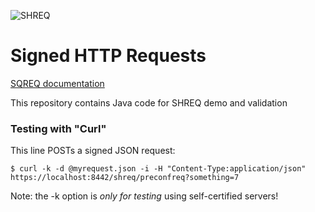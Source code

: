 ![SHREQ](https://cyberphone.github.io/doc/security/shreq.svg)

# Signed HTTP Requests

[SQREQ documentation](https://cyberphone.github.io/ietf-signed-http-requests)

This repository contains Java code for SHREQ demo and validation

### Testing with "Curl"
This line POSTs a signed JSON request:
```code
$ curl -k -d @myrequest.json -i -H "Content-Type:application/json" https://localhost:8442/shreq/preconfreq?something=7
```
Note: the -k option is *only for testing* using self-certified servers!
